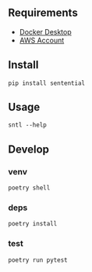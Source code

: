 ## Requirements
- [Docker Desktop](https://www.docker.com/products/docker-desktop/)
- [AWS Account](https://aws.amazon.com/free/)

## Install
`pip install sentential`

## Usage
`sntl --help`

## Develop
### venv
`poetry shell`

### deps
`poetry install`

### test
`poetry run pytest`


